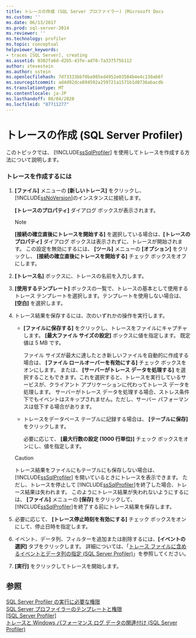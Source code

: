 ```yaml
---
title: トレースの作成 (SQL Server プロファイラー) |Microsoft Docs
ms.custom: ''
ms.date: 06/13/2017
ms.prod: sql-server-2014
ms.reviewer: ''
ms.technology: profiler
ms.topic: conceptual
helpviewer_keywords:
- traces [SQL Server], creating
ms.assetid: 0302fa6d-d2b5-43fe-ad70-7a337575b112
author: stevestein
ms.author: sstein
ms.openlocfilehash: 7d73333bbf0ba985ed4952e03584b4e4c130ab6f
ms.sourcegitcommit: ad4d92dce894592a259721a1571b1d8736abacdb
ms.translationtype: MT
ms.contentlocale: ja-JP
ms.lasthandoff: 08/04/2020
ms.locfileid: "87711277"
---
```

# <a name="create-a-trace-sql-server-profiler"></a>トレースの作成 (SQL Server Profiler)
  このトピックでは、 [!INCLUDE[ssSqlProfiler](../../includes/sssqlprofiler-md.md)] を使用してトレースを作成する方法について説明します。  
  
### <a name="to-create-a-trace"></a>トレースを作成するには  
  
1.  **[ファイル]** メニューの **[新しいトレース]** をクリックし、 [!INCLUDE[ssNoVersion](../../includes/ssnoversion-md.md)]のインスタンスに接続します。  
  
     **[トレースのプロパティ]** ダイアログ ボックスが表示されます。  
  
    > [!NOTE]  
    >  **[接続の確立直後にトレースを開始する]** を選択している場合は、**[トレースのプロパティ]** ダイアログ ボックスは表示されずに、トレースが開始されます。 この設定を無効にするには、 **[ツール]** メニューの **[オプション]** をクリックし、 **[接続の確立直後にトレースを開始する]** チェック ボックスをオフにします。  
  
2.  **[トレース名]** ボックスに、トレースの名前を入力します。  
  
3.  **[使用するテンプレート]** ボックスの一覧で、トレースの基本として使用するトレース テンプレートを選択します。テンプレートを使用しない場合は、 **[空白]** を選択します。  
  
4.  トレース結果を保存するには、次のいずれかの操作を実行します。  
  
    -   **[ファイルに保存する]** をクリックし、トレースをファイルにキャプチャします。 **[最大ファイル サイズの設定]** ボックスに値を指定します。 既定値は 5 MB です。  
  
         ファイル サイズが最大に達したとき新しいファイルを自動的に作成する場合は、 **[ファイル ロールオーバーを有効にする]** チェック ボックスをオンにします。 または、 **[サーバーがトレース データを処理する]** を選択することもできます。これを選択すると、トレースを実行しているサービスが、クライアント アプリケーションに代わってトレース データを処理します。 サーバーがトレース データを処理する場合、ストレス条件下でもイベントはスキップされません。ただし、サーバー パフォーマンスは低下する場合があります。  
  
    -   トレースをデータベース テーブルに記録する場合は、 **[テーブルに保存]** をクリックします。  
  
         必要に応じて、 **[最大行数の設定 (1000 行単位)]** チェック ボックスをオンにし、値を指定します。  
  
    > [!CAUTION]  
    >  トレース結果をファイルにもテーブルにも保存しない場合は、 [!INCLUDE[ssSqlProfiler](../../includes/sssqlprofiler-md.md)] を開いているときにトレースを表示できます。 ただし、トレースを停止して [!INCLUDE[ssSqlProfiler](../../includes/sssqlprofiler-md.md)]を終了した場合、トレース結果は失われます。 このようにトレース結果が失われないようにするには、 **[ファイル]** メニューの **[保存]** をクリックして、 [!INCLUDE[ssSqlProfiler](../../includes/sssqlprofiler-md.md)]を終了する前にトレース結果を保存します。  
  
5.  必要に応じて、 **[トレース停止時刻を有効にする]** チェック ボックスをオンにして、停止日時を指定します。  
  
6.  イベント、データ列、フィルターを追加または削除するには、**[イベントの選択]** タブをクリックします。 詳細については、「[トレース ファイルに含めるイベントとデータ列の指定 &#40;SQL Server Profiler&#41;](sql-server-profiler.md)」を参照してください。  
  
7.  **[実行]** をクリックしてトレースを開始します。  
  
## <a name="see-also"></a>参照  
 [SQL Server Profiler の実行に必要な権限](permissions-required-to-run-sql-server-profiler.md)   
 [SQL Server プロファイラーのテンプレートと権限](sql-server-profiler-templates-and-permissions.md)   
 [[SQL Server Profiler]](sql-server-profiler.md)   
 [トレースと Windows パフォーマンス ログ データの関連付け &#40;SQL Server Profiler&#41;](../../database-engine/correlate-a-trace-with-windows-performance-log-data-sql-server-profiler.md)  
  
  
